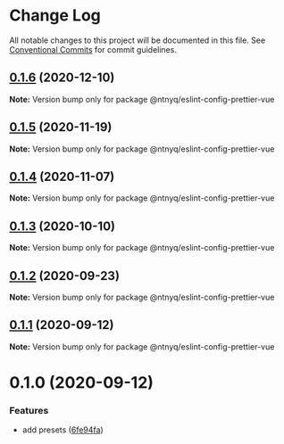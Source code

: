 # Change Log

All notable changes to this project will be documented in this file.
See [Conventional Commits](https://conventionalcommits.org) for commit guidelines.

## [0.1.6](https://github.com/ntnyq/configs/compare/@ntnyq/eslint-config-prettier-vue@0.1.5...@ntnyq/eslint-config-prettier-vue@0.1.6) (2020-12-10)

**Note:** Version bump only for package @ntnyq/eslint-config-prettier-vue

## [0.1.5](https://github.com/ntnyq/configs/compare/@ntnyq/eslint-config-prettier-vue@0.1.4...@ntnyq/eslint-config-prettier-vue@0.1.5) (2020-11-19)

**Note:** Version bump only for package @ntnyq/eslint-config-prettier-vue

## [0.1.4](https://github.com/ntnyq/configs/compare/@ntnyq/eslint-config-prettier-vue@0.1.3...@ntnyq/eslint-config-prettier-vue@0.1.4) (2020-11-07)

**Note:** Version bump only for package @ntnyq/eslint-config-prettier-vue

## [0.1.3](https://github.com/ntnyq/configs/compare/@ntnyq/eslint-config-prettier-vue@0.1.2...@ntnyq/eslint-config-prettier-vue@0.1.3) (2020-10-10)

**Note:** Version bump only for package @ntnyq/eslint-config-prettier-vue

## [0.1.2](https://github.com/ntnyq/configs/compare/@ntnyq/eslint-config-prettier-vue@0.1.1...@ntnyq/eslint-config-prettier-vue@0.1.2) (2020-09-23)

**Note:** Version bump only for package @ntnyq/eslint-config-prettier-vue

## [0.1.1](https://github.com/ntnyq/configs/compare/@ntnyq/eslint-config-prettier-vue@0.1.0...@ntnyq/eslint-config-prettier-vue@0.1.1) (2020-09-12)

**Note:** Version bump only for package @ntnyq/eslint-config-prettier-vue

# 0.1.0 (2020-09-12)

### Features

- add presets ([6fe94fa](https://github.com/ntnyq/configs/commit/6fe94fae4ed9d80b18833c9e5a3f51f710ebda43))

